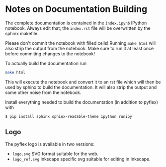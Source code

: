 # Notes on Documentation Building

The complete documentation is contained in the `index.ipynb` IPython notebook.
Always edit that; the `index.rst` file will be overwritten by the sphinx 
makefile.

Please don't commit the notebook with filled cells! Running `make html` will
also strip the output from the notebook. Make sure to run it at least once 
before commiting changes to the notebook!


To actually build the documentation run

```bash
make html
```

This will execute the notebook and convert it to an rst file which will then
be used by sphinx to build the documentation. It will also strip the output 
and some other noise from the notebook.

Install everything needed to build the documentation (in addition to pyflex)
with

```bash
$ pip install sphinx sphinx-readable-theme ipython runipy
```

## Logo

The pyflex logo is available in two versions:

* `logo.svg` SVG format suitable for the web.
* `logo_ref.svg` Inkscape specific svg suitable for editing in Inkscape.
